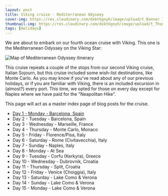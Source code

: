 ```yaml
---
layout: post
title: Viking cruise - Mediterranean Odyseey
cover-img: https://res.cloudinary.com/dxbtkgnyh/image/upload/t_Banner 16:9/v1712048810/2024-viking-mediterranean-odyssey/PXL_20240402_085447815_spyaan.jpg
thumbnail-img: https://res.cloudinary.com/dxbtkgnyh/image/upload/t_Thumbnail/v1712048810/2024-viking-mediterranean-odyssey/PXL_20240402_085447815_spyaan.jpg
tags: [Holidays]
---
```

We are about to embark on our fourth ocean cruise with Viking. This one is the Mediterranean Odyssey on the Viking Star:

![Map of Mediterranean Odyssey itinerary](https://res.cloudinary.com/dxbtkgnyh/image/upload/v1712045133/2024-viking-mediterranean-odyssey/MEDITERRANEAN_ODYSSEY_gs24yz.png)

This cruise repeats a couple of the stops from our second Viking cruise, Italian Sojourn, but this cruise included some wish-list destinations, like Monte Carlo. As you may know if you've read about any of our previous holidays, or if you are familiar with Viking, there is an included excursion in (almost?) every port. This time, we opted for those on every day except for Naples where we have paid for the "Neapolitan Hike".

This page will act as a master index page of blog posts for the cruise.

* [Day 1 - Monday - Barcelona, Spain](/2024/04/01/day1.html)
* Day 2 - Tuesday - Barcelona, Spain
* Day 3 - Wednesday - Marseille, France
* Day 4 - Thursday - Monte Carlo, Monaco
* Day 5 - Friday - Florence/Pisa, Italy
* Day 6 - Saturday - Rome (Civitavecchia), Italy
* Day 7 - Sunday - Naples, Italy
* Day 8 - Monday - At Sea
* Day 9 - Tuesday - Corfu (Kerkyra), Greece
* Day 10 - Wednesday - Dubrovnik, Croatia
* Day 11 - Thursday - Split, Croatia
* Day 12 - Friday - Venice (Choiggia), Italy
* Day 13 - Saturday - Lake Como & Verona
* Day 14 - Sunday - Lake Como & Verona
* Day 15 - Monday - Lake Como & Verona

